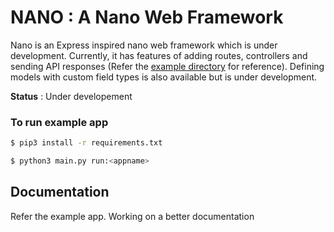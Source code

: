 # NANO : A Nano Web Framework

Nano is an Express inspired nano web framework which is under development. Currently, it has features of adding routes, controllers and sending API responses (Refer the [example directory](example/) for reference). Defining models with custom field types is also available but is under development.

**Status** : Under developement
<br />

### To run example app
```bash
$ pip3 install -r requirements.txt

$ python3 main.py run:<appname>
```

## Documentation
Refer the example app. Working on a better documentation
